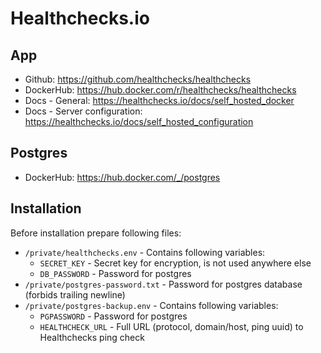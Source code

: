 # Healthchecks.io

## App

- Github: <https://github.com/healthchecks/healthchecks>
- DockerHub: <https://hub.docker.com/r/healthchecks/healthchecks>
- Docs - General: <https://healthchecks.io/docs/self_hosted_docker>
- Docs - Server configuration: <https://healthchecks.io/docs/self_hosted_configuration>

## Postgres

- DockerHub: <https://hub.docker.com/_/postgres>

## Installation

Before installation prepare following files:

- `/private/healthchecks.env` - Contains following variables:
    - `SECRET_KEY` - Secret key for encryption, is not used anywhere else
    - `DB_PASSWORD` - Password for postgres
- `/private/postgres-password.txt` - Password for postgres database (forbids trailing newline)
- `/private/postgres-backup.env` - Contains following variables:
    - `PGPASSWORD` - Password for postgres
    - `HEALTHCHECK_URL` - Full URL (protocol, domain/host, ping uuid) to Healthchecks ping check
